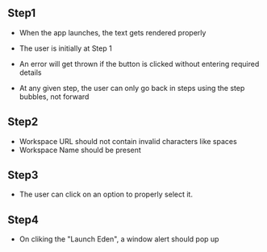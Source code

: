 ## Step1

- When the app launches, the text gets rendered properly
- The user is initially at Step 1
- An error will get thrown if the button is clicked without entering required details

- At any given step, the user can only go back in steps using the step bubbles, not forward

## Step2

- Workspace URL should not contain invalid characters like spaces
- Workspace Name should be present

## Step3

- The user can click on an option to properly select it.

## Step4

- On cliking the "Launch Eden", a window alert should pop up

